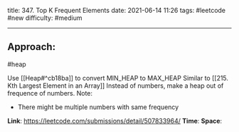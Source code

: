 title: 347. Top K Frequent Elements
date: 2021-06-14 11:26
tags: #leetcode #new
difficulty: #medium 

---
## Approach:
#heap 

Use [[Heap#^cb18ba]] to convert MIN_HEAP to MAX_HEAP
Similar to [[215. Kth Largest Element in an Array]]
Instead of numbers, make a heap out of frequence of numbers.
Note:
- There might be multiple numbers with same frequency

**Link**: https://leetcode.com/submissions/detail/507833964/
**Time**:
**Space**: